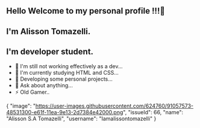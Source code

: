 ## Hello Welcome to my personal profile !!!👋

## I'm Alisson Tomazelli.
  ## I'm developer student.
- 🔭 I'm still not working effectively as a dev...
- 🌱 I'm currently studying HTML and CSS...
- 👯 Developing some personal projects...
- 💬 Ask about anything...
- ⚡ Old Gamer.. 


{
  "image": "https://user-images.githubusercontent.com/624760/91057573-48531300-e61f-11ea-9e13-2d7384e42000.png",
  "issueId": 66,
  "name": "Alisson S.A Tomazelli",
  "username": "Iamalissontomazelli"
}
